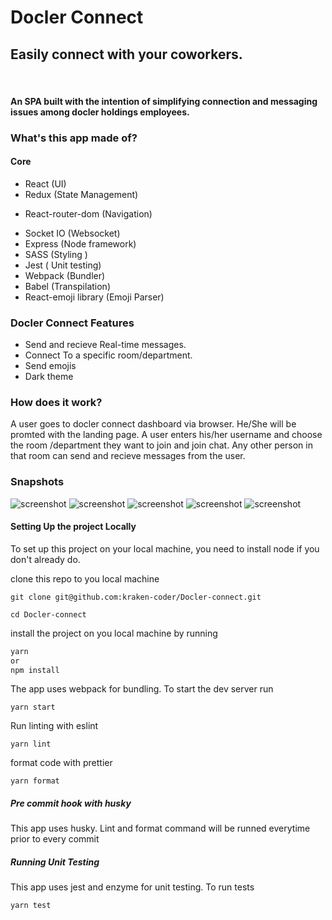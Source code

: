 # Docler Connect

## Easily connect with your coworkers.

<br>

#### An SPA built with the intention of simplifying connection and messaging issues among docler holdings employees.

### What's this app made of?

#### Core

- React (UI)
- Redux (State Management)

* React-router-dom (Navigation)

- Socket IO (Websocket)
- Express (Node framework)
- SASS (Styling )
- Jest ( Unit testing)
- Webpack (Bundler)
- Babel (Transpilation)
- React-emoji library (Emoji Parser)

### Docler Connect Features

- Send and recieve Real-time messages.
- Connect To a specific room/department.
- Send emojis
- Dark theme

### How does it work?

A user goes to docler connect dashboard via browser. He/She will be promted with the landing page. A user enters his/her username and choose the room /department they want to join and join chat.
Any other person in that room can send and recieve messages from the user.

### Snapshots

![screenshot](https://i.imgur.com/ht5Ojtv.jpg)
![screenshot](https://i.imgur.com/DBu5wCH.jpg)
![screenshot](https://i.imgur.com/99vOZJm.jpg)
![screenshot](https://i.imgur.com/fKCsMBv.jpg)
![screenshot](https://i.imgur.com/e23jlLC.jpg)

#### Setting Up the project Locally

To set up this project on your local machine, you need to install node if you don't already do.

clone this repo to you local machine

```
git clone git@github.com:kraken-coder/Docler-connect.git

cd Docler-connect
```

install the project on you local machine by running

```javascript
yarn
or
npm install
```

The app uses webpack for bundling. To start the dev server run

```
yarn start
```

Run linting with eslint

```
yarn lint
```

format code with prettier

```
yarn format
```

##### Pre commit hook with husky

This app uses husky. Lint and format command will be runned everytime prior to every commit

##### Running Unit Testing

This app uses jest and enzyme for unit testing. To run tests

```
yarn test
```
